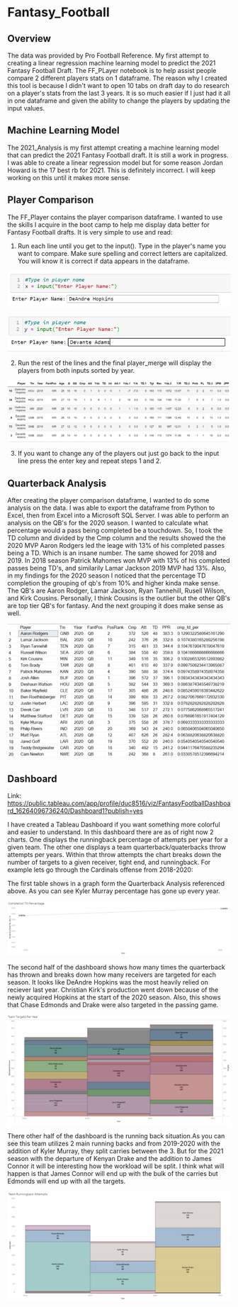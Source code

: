# Fantasy_Football

## Overview
The data was provided by Pro Football Reference. My first attempt to creating a linear regression machine learning model to predict the 2021 Fantasy Football Draft. The FF_PLayer notebook is to help assist people compare 2 different players stats on 1 dataframe. The reason why I created this tool is because I didn't want to open 10 tabs on draft day to do research on a player's stats from the last 3 years. It is so much easier if I just had it all in one dataframe and given the ability to change the players by updating the input values. 

## Machine Learning Model
The 2021_Analysis is my first attempt creating a machine learning model that can predict the 2021 Fantasy Football draft. It is still a work in progress. I was able to create a linear regression model but for some reason Jordan Howard is the 17 best rb for 2021. This is definitely incorrect. I will keep working on this until it makes more sense.

## Player Comparison 
The FF_Player contains the player comparison dataframe. I wanted to use the skills I acquire in the boot camp to help me display data better for Fantasy Football drafts. It is very simple to use and read:

   1. Run each line until you get to the input(). Type in the player's name you want to compare. Make sure spelling and correct letters are capitalized. You will know it is correct if data appears in the dataframe.

   ![Image](https://github.com/ducluu27/Fantasy_Football/blob/main/Images/input1.png)

   ![Image](https://github.com/ducluu27/Fantasy_Football/blob/main/Images/input2.png)

   2. Run the rest of the lines and the final player_merge will display the players from both inputs sorted by year.

   ![Image](https://github.com/ducluu27/Fantasy_Football/blob/main/Images/final.png)

   3. If you want to change any of the players out just go back to the input line press the enter key and repeat steps 1 and 2.

## Quarterback Analysis
After creating the player comparison dataframe, I wanted to do some analysis on the data. I was able to export the dataframe from Python to Excel, then from Excel into a Microsoft SQL Server. I was able to perform an analysis on the QB's for the 2020 season. I wanted to calculate what percentage would a pass being completed be a touchdown. So, I took the TD column and divided by the Cmp column and the results showed the the 2020 MVP Aaron Rodgers led the leage with 13% of his completed passes being a TD. Which is an insane number. The same showed for 2018 and 2019. In 2018 season Patrick Mahomes won MVP with 13% of his completed passes being TD's, and similarily Lamar Jackson 2019 MVP had 13%. Also, in my findings for the 2020 season I noticed that the percentage TD completion the grouping of qb's from 10% and higher kinda make sense. The QB's are Aaron Rodger, Lamar Jackson, Ryan Tannehill, Rusell Wilson, and Kirk Cousins. Personally, I think Cousins is the outlier but the other QB's are top tier QB's for fantasy. And the next grouping it does make sense as well. 

   ![Image](https://github.com/ducluu27/Fantasy_Football/blob/main/Images/QB_Analysis_SQL.png)
   
## Dashboard

Link: https://public.tableau.com/app/profile/duc8516/viz/FantasyFootballDashboard_16264096736240/Dashboard1?publish=yes 

I have created a Tableau Dashboard if you want something more colorful and easier to understand. In this dashboard there are as of right now 2 charts. One displays the runningback percentage of attempts per year for a given team. The other one displays a team quarterback/quaterbacks throw attempts per years. Within that throw attempts the chart breaks down the number of targets to a given receiver, tight end, and runningback. For example lets go through the Cardinals offense from 2018-2020:

   The first table shows in a graph form the Quarterback Analysis referenced above. As you can see Kyler Murray percentage has gone up every year. 

   ![Image](https://github.com/ducluu27/Fantasy_Football/blob/main/Images/QB_Tableau.png)

   The second half of the dashboard shows how many times the quarterback has thrown and breaks down how many receivers are targeted for each season. It looks like DeAndre Hopkins was the most heavily relied on reciever last year. Christian Kirk's production went down because of the newly acquired Hopkins at the start of the 2020 season. Also, this shows that Chase Edmonds and Drake were also targeted in the passing game. 


   ![Image](https://github.com/ducluu27/Fantasy_Football/blob/main/Images/Targetsv2.png)


   There other half of the dashboard is the running back situation.As you can see this team utilizes 2 main running backs and from 2019-2020 with the addition of Kyler Murray, they split carries between the 3. But for the 2021 season with the departure of Kenyan Drake and the addition to James Connor it will be interesting how the workload will be split. I think what will happen is that James Connor will end up with the bulk of the carries but Edmonds will end up with all the targets.

   ![Image](https://github.com/ducluu27/Fantasy_Football/blob/main/Images/Attemptsv2.png)

   

   
